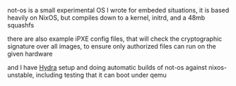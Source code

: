 not-os is a small experimental OS I wrote for embeded situations, it is based heavily on NixOS, but compiles down to a kernel, initrd, and a 48mb squashfs

there are also example iPXE config files, that will check the cryptographic signature over all images, to ensure only authorized files can run on the given hardware

and I have [Hydra](https://hydra.angeldsis.com/jobset/not-os/notos-unstable#tabs-jobs) setup and doing automatic builds of not-os against nixos-unstable, including testing that it can boot under qemu
